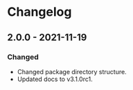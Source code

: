 # Changelog

<!-- refer to https://keepachangelog.com/en/1.0.0/ for guidance -->

## 2.0.0 - 2021-11-19

### Changed
- Changed package directory structure.
- Updated docs to v3.1.0rc1.
